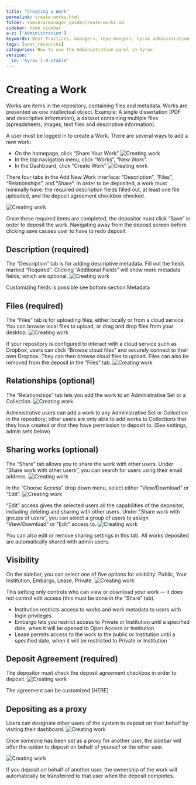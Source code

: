 ```yaml
---
title: "Creating a Work"
permalink: create-works.html
folder: samvera/manager_guide/create-works.md
sidebar: home_sidebar
a-z: ['Administration']
keywords: Best Practices, managers, repo mangers, hyrax administration
tags: [user_resources]
categories: How to use the Administration panel in hyrax
version:
  id: 'hyrax_1.0-stable'
---
```


# Creating a Work

Works are items in the repository, containing files and metadata. Works are presented as one intellectual object. Example: A single dissertation (PDF and descriptive information), a dataset containing multiple files (spreadsheets, images, text files and descriptive information).

A user must be logged in to create a Work. There are several ways to add a new work:

- On the homepage, click “Share Your Work” ![Creating work](images/screenshots/Creating_work_1.png)
- In the top navigation menu, click “Works”, “New Work”.
- In the Dashboard, click “Create Work” ![Creating work](images/screenshots/Creating_work_2.png)

There four tabs in the Add New Work interface: “Description”, “Files”, “Relationships”, and “Share”. In order to be deposited, a work must minimally have: the required description fields filled out, at least one file uploaded, and the deposit agreement checkbox checked.  

![Creating work](images/screenshots/Creating_work_3.png)

Once these required items are completed, the depositor must click “Save” in order to deposit the work. Navigating away from the deposit screen before clicking save causes user to have to redo deposit.

## Description (required)
The “Description” tab is for adding descriptive metadata. Fill out the fields marked “Required”. Clicking “Additional Fields” will show more metadata fields, which are optional. ![Creating work](images/screenshots/Creating_work_4.png)

Customizing fields is possible see bottom section Metadata

## Files (required)
The “Files” tab is for uploading files, either locally or from a cloud service. You can browse local files to upload, or drag and drop files from your desktop.  ![Creating work](images/screenshots/Creating_work_5b.png)

If your repository is configured to interact with a cloud service such as Dropbox, users can click “Browse cloud files” and securely connect to their own Dropbox. They can then browse cloud files to upload. Files can also be removed from the deposit in the “Files” tab.  ![Creating work](images/screenshots/Creating_work_5.png)

## Relationships (optional)
The “Relationships” tab lets you add the work to an Administrative Set or a Collection. ![Creating work](images/screenshots/Creating_work_6.png)  

Administrative users can add a work to any Administrative Set or Collection in the repository; other users are only able to add works to Collections that they have created or that they have permission to deposit to. (See settings, admin sets below)

## Sharing works (optional)
The “Share” tab allows you to share the work with other users. Under “Share work with other users”, you can search for users using their email address. ![Creating work](images/screenshots/Creating_work_7.png)

In the “Choose Access” drop down menu, select either “View/Download” or “Edit”. ![Creating work](images/screenshots/Creating_work_8.png)  

“Edit” access gives the selected users all the capabilities of the depositor, including deleting and sharing with other users. Under “Share work with groups of users”, you can select a group of users to assign “View/Download” or “Edit” access to. ![Creating work](images/screenshots/Creating_work_9.png)  

You can also edit or remove sharing settings in this tab. All works deposited are automatically shared with admin users.

## Visibility
On the sidebar, you can select one of five options for visibility: Public, Your Institution, Embargo, Lease, Private. ![Creating work](images/screenshots/Creating_work_10.png)

This setting only controls who can view or download your work -- it does not control edit access (this must be done in the “Share” tab).

- Institution restricts access to works and work metadata to users with login privileges
- Embargo lets you restrict access to Private or Institution until a specified date, when it will be opened to Open Access or Institution
- Lease permits access to the work to the public or Institution until a specified date, when it will be restricted to Private or Institution

## Deposit Agreement (required)
The depositor must check the deposit agreement checkbox in order to deposit. ![Creating work](images/screenshots/Creating_work_11.png)

The agreement can be customized [HERE]

## Depositing as a proxy
Users can designate other users of the system to deposit on their behalf by visiting their dashboard. ![Creating work](images/screenshots/Creating_work_12a.png)  

Once someone has been set as a proxy for another user, the sidebar will offer the option to deposit on behalf of yourself or the other user.  

![Creating work](images/screenshots/Creating_work_12b.png)

If you deposit on behalf of another user, the ownership of the work will automatically be transferred to that user when the deposit completes.
